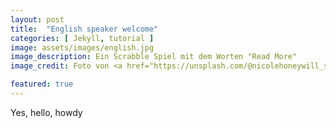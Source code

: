 ```yaml
---
layout: post
title:  "English speaker welcome"
categories: [ Jekyll, tutorial ]
image: assets/images/english.jpg
image_description: Ein Scrabble Spiel mit dem Worten "Read More"
image_credit: Foto von <a href="https://unsplash.com/@nicolehoneywill_sincerelymedia">Nicole Honeywill</a>

featured: true
---
```

Yes, hello, howdy